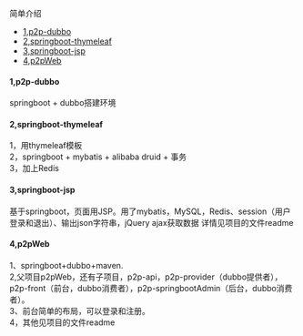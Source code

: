 简单介绍
* [1,p2p-dubbo](#1)
* [2,springboot-thymeleaf](#2)
* [3,springboot-jsp](#3)
* [4,p2pWeb](#4)



<h4 id = "1">1,p2p-dubbo</h4>
springboot + dubbo搭建环境

<h4 id = "2">2,springboot-thymeleaf</h4>
1，用thymeleaf模板  <br>
2，springboot + mybatis + alibaba druid + 事务  <br>
3，加上Redis  <br>

<h4 id = "3">3,springboot-jsp</h4>
基于springboot，页面用JSP。用了mybatis，MySQL，Redis、session（用户登录和退出）、输出json字符串，jQuery ajax获取数据
详情见项目的文件readme

<h4 id = "4">4,p2pWeb</h4>
1、springboot+dubbo+maven.<br>
2,父项目p2pWeb，还有子项目，p2p-api，p2p-provider（dubbo提供者），p2p-front（前台，dubbo消费者），p2p-springbootAdmin（后台，dubbo消费者）。<br>
3、前台简单的布局，可以登录和注册。<br>
4，其他见项目的文件readme<br>
